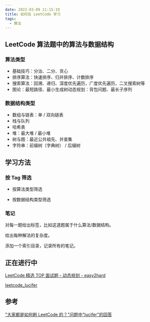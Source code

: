 ```yaml
---
date: 2022-03-09 11:15:19
title: 如何在 LeetCode 学习
tags:
  - 算法
---
```


## LeetCode 算法题中的算法与数据结构

### 算法类型

- 基础技巧：分治、二分、贪心
- 排序算法：快速排序、归并排序、计数排序
- 搜索算法：回溯、递归、深度优先遍历，广度优先遍历，二叉搜索树等
- 图论：最短路径、最小生成树动态规划：背包问题、最长子序列

### 数据结构类型

- 数组与链表：单 / 双向链表
- 栈与队列
- 哈希表
- 堆：最大堆 / 最小堆
- 树与图：最近公共祖先、并查集
- 字符串：前缀树（字典树） / 后缀树

## 学习方法

### 按 Tag 筛选

- 按算法类型筛选

- 按数据结构类型筛选

### 笔记

对每一题给出标签，比如这道题属于什么算法/数据结构。

给出每种解法的复杂度。

添加一个索引目录，记录所有的笔记。

## 正在进行中

[LeetCode 精选 TOP 面试题 - 动态规划 - easy2hard](https://leetcode-cn.com/problemset/all/?page=1&listId=2ckc81c&topicSlugs=dynamic-programming&sorting=W3sic29ydE9yZGVyIjoiQVNDRU5ESU5HIiwib3JkZXJCeSI6IkRJRkZJQ1VMVFkifV0%3D)

[leetcode_lucifer](https://github.com/SimonFighter/leetcode_lucifer)

## 参考

["大家都是如何刷 LeetCode 的？"问题中"lucifer"的回答](https://www.zhihu.com/question/280279208/answer/510354868)
